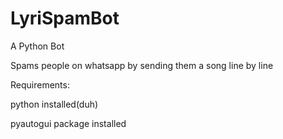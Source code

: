 # LyriSpamBot
A Python Bot

Spams people on whatsapp by sending them a song line by line

Requirements:

python installed(duh)

pyautogui package installed
